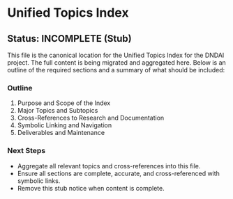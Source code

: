 
# Unified Topics Index

<!--
This document is a research artifact for the DNDAI project. It is not runnable code. For symbolic reference, use *UNIFIED_INDEX* as defined in .github/copilot-instructions.md.
-->

## Status: INCOMPLETE (Stub)

This file is the canonical location for the Unified Topics Index for the DNDAI project. The full content is being migrated and aggregated here. Below is an outline of the required sections and a summary of what should be included:

### Outline

1. Purpose and Scope of the Index
2. Major Topics and Subtopics
3. Cross-References to Research and Documentation
4. Symbolic Linking and Navigation
5. Deliverables and Maintenance

### Next Steps

- Aggregate all relevant topics and cross-references into this file.
- Ensure all sections are complete, accurate, and cross-referenced with symbolic links.
- Remove this stub notice when content is complete.
